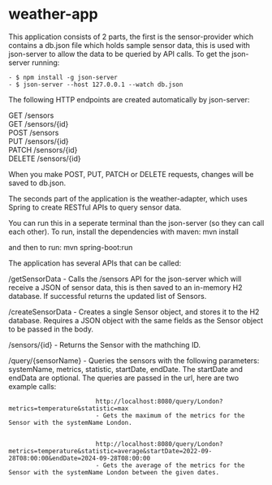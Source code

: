 # weather-app

This application consists of 2 parts, the first is the sensor-provider which contains a db.json file which holds sample sensor data, this is used with json-server to allow the data to be queried by API calls.
To get the json-server running:

    - $ npm install -g json-server
    - $ json-server --host 127.0.0.1 --watch db.json 

The following HTTP endpoints are created automatically by json-server:

GET    /sensors  
GET    /sensors/{id}  
POST   /sensors  
PUT    /sensors/{id}  
PATCH  /sensors/{id}  
DELETE /sensors/{id}  

When you make POST, PUT, PATCH or DELETE requests, changes will be saved to db.json.

The seconds part of the application is the weather-adapter, which uses Spring to create RESTful APIs to query sensor data.

You can run this in a seperate terminal than the json-server (so they can call each other).
To run, install the dependencies with maven: mvn install

and then to run: mvn spring-boot:run


The application has several APIs that can be called:

/getSensorData          -   Calls the /sensors API for the json-server which will receive a JSON of sensor data, this is then saved to an in-memory H2 database. If successful returns the updated list of Sensors.

/createSensorData       -   Creates a single Sensor object, and stores it to the H2 database. Requires a JSON object with the same fields as the Sensor object to be passed in the body.

/sensors/{id}           -   Returns the Sensor with the mathching ID.

/query/{sensorName}     -   Queries the sensors with the following parameters: systemName, metrics, statistic, startDate, endDate. The startDate and endData are optional.
                            The queries are passed in the url, here are two example calls:

                            http://localhost:8080/query/London?metrics=temperature&statistic=max
                            - Gets the maximum of the metrics for the Sensor with the systemName London.


                            http://localhost:8080/query/London?metrics=temperature&statistic=average&startDate=2022-09-28T08:00:00&endDate=2024-09-28T08:00:00
                            - Gets the average of the metrics for the Sensor with the systemName London between the given dates.

